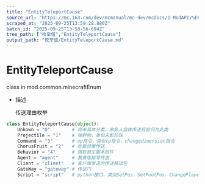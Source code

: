```yaml
---
title: "EntityTeleportCause"
source_url: "https://mc.163.com/dev/mcmanual/mc-dev/mcdocs/1-ModAPI/%E6%9E%9A%E4%B8%BE%E5%80%BC/EntityTeleportCause.html"
scraped_at: "2025-09-25T13:59:28.880Z"
batch_id: "2025-09-25T13-58-56-694Z"
tree_path: ["枚举值","EntityTeleportCause"]
output_path: "枚举值/EntityTeleportCause.md"
---
```


#  EntityTeleportCause

class in mod.common.minecraftEnum

*   描述
    
    传送理由枚举
    

```python
class EntityTeleportCause(object):
	Unkown = "0"		# 尚未具体分类，末影人自体传送目前归为此类
	Projectile = "1"	# 弹射物，类似末影珍珠
	Command = "3"		# op指令，类似tp指令，changedimension指令
	ChorusFruit = "2"	# 吃紫颂果传送
	Behavior = "4"		# 微软原生脚本组件
	Agent = "agent"		# 教育版指导传送
	Client = "client"	# 客户端发送的传送移动包
	GateWay = "gateway"	# 传送门
	Script = "script"	# python接口，类似SetPos，SetFootPos，ChangePlayerDimension，ChangeEntityDimension


```